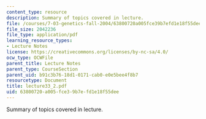 ```yaml
---
content_type: resource
description: Summary of topics covered in lecture.
file: /courses/7-03-genetics-fall-2004/63800720a005fce39b7efd1e18f55dee_lecture33_2.pdf
file_size: 2042236
file_type: application/pdf
learning_resource_types:
- Lecture Notes
license: https://creativecommons.org/licenses/by-nc-sa/4.0/
ocw_type: OCWFile
parent_title: Lecture Notes
parent_type: CourseSection
parent_uid: b91c3b76-18d1-0171-cab0-e0e5bee4f8b7
resourcetype: Document
title: lecture33_2.pdf
uid: 63800720-a005-fce3-9b7e-fd1e18f55dee
---
```

Summary of topics covered in lecture.